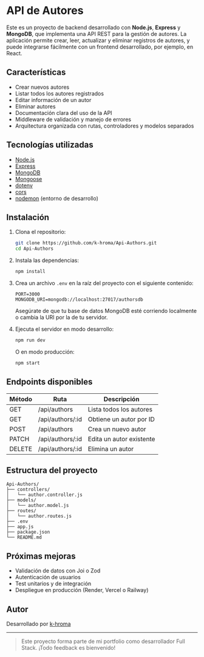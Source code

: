 # API de Autores

Este es un proyecto de backend desarrollado con **Node.js**, **Express** y **MongoDB**, que implementa una API REST para la gestión de autores. La aplicación permite crear, leer, actualizar y eliminar registros de autores, y puede integrarse fácilmente con un frontend desarrollado, por ejemplo, en React.

## Características

- Crear nuevos autores
- Listar todos los autores registrados
- Editar información de un autor
- Eliminar autores
- Documentación clara del uso de la API
- Middleware de validación y manejo de errores
- Arquitectura organizada con rutas, controladores y modelos separados

## Tecnologías utilizadas

- [Node.js](https://nodejs.org/)
- [Express](https://expressjs.com/)
- [MongoDB](https://www.mongodb.com/)
- [Mongoose](https://mongoosejs.com/)
- [dotenv](https://www.npmjs.com/package/dotenv)
- [cors](https://www.npmjs.com/package/cors)
- [nodemon](https://www.npmjs.com/package/nodemon) (entorno de desarrollo)

## Instalación

1. Clona el repositorio:

   ```bash
   git clone https://github.com/k-hroma/Api-Authors.git
   cd Api-Authors
   ```

2. Instala las dependencias:

   ```bash
   npm install
   ```

3. Crea un archivo `.env` en la raíz del proyecto con el siguiente contenido:

   ```env
   PORT=3000
   MONGODB_URI=mongodb://localhost:27017/authorsdb
   ```

   Asegúrate de que tu base de datos MongoDB esté corriendo localmente o cambia la URI por la de tu servidor.

4. Ejecuta el servidor en modo desarrollo:

   ```bash
   npm run dev
   ```

   O en modo producción:

   ```bash
   npm start
   ```

## Endpoints disponibles

| Método | Ruta             | Descripción              |
| ------ | ---------------- | ------------------------ |
| GET    | /api/authors     | Lista todos los autores  |
| GET    | /api/authors/:id | Obtiene un autor por ID  |
| POST   | /api/authors     | Crea un nuevo autor      |
| PATCH  | /api/authors/:id | Edita un autor existente |
| DELETE | /api/authors/:id | Elimina un autor         |

## Estructura del proyecto

```
Api-Authors/
├── controllers/
│   └── author.controller.js
├── models/
│   └── author.model.js
├── routes/
│   └── author.routes.js
├── .env
├── app.js
├── package.json
└── README.md
```

## Próximas mejoras

- Validación de datos con Joi o Zod
- Autenticación de usuarios
- Test unitarios y de integración
- Despliegue en producción (Render, Vercel o Railway)

## Autor

Desarrollado por [k-hroma](https://github.com/k-hroma)

---

> Este proyecto forma parte de mi portfolio como desarrollador Full Stack. ¡Todo feedback es bienvenido!

